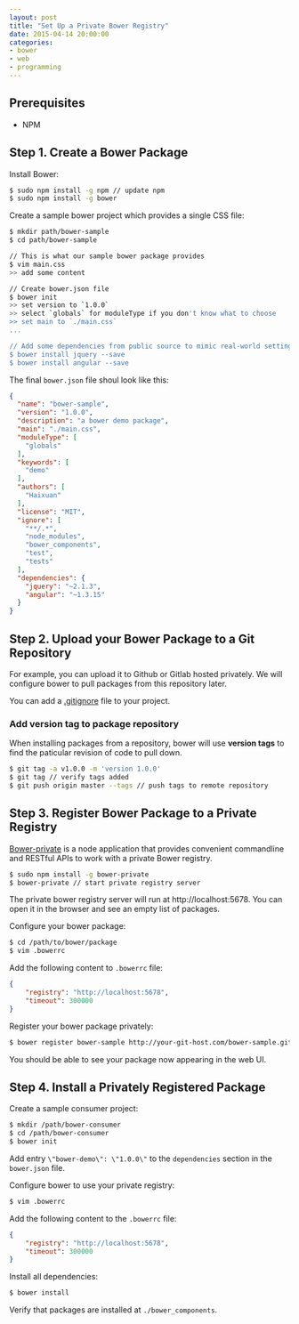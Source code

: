 ```yaml
---
layout: post
title: "Set Up a Private Bower Registry"
date: 2015-04-14 20:00:00
categories:
- bower
- web
- programming
---
```


## Prerequisites

- NPM

## Step 1. Create a Bower Package

Install Bower:

```bash
$ sudo npm install -g npm // update npm
$ sudo npm install -g bower
```

Create a sample bower project which provides a single CSS file:

```bash
$ mkdir path/bower-sample
$ cd path/bower-sample

// This is what our sample bower package provides
$ vim main.css
>> add some content

// Create bower.json file
$ bower init
>> set version to `1.0.0`
>> select `globals` for moduleType if you don't know what to choose
>> set main to `./main.css`
...

// Add some dependencies from public source to mimic real-world settings
$ bower install jquery --save
$ bower install angular --save
```

The final `bower.json` file shoul look like this:

```json
{
  "name": "bower-sample",
  "version": "1.0.0",
  "description": "a bower demo package",
  "main": "./main.css",
  "moduleType": [
    "globals"
  ],
  "keywords": [
    "demo"
  ],
  "authors": [
    "Haixuan"
  ],
  "license": "MIT",
  "ignore": [
    "**/.*",
    "node_modules",
    "bower_components",
    "test",
    "tests"
  ],
  "dependencies": {
    "jquery": "~2.1.3",
    "angular": "~1.3.15"
  }
}
```

## Step 2. Upload your Bower Package to a Git Repository


For example, you can upload it to Github or Gitlab hosted privately. We will configure bower to pull packages from this repository later.

You can add a [.gitignore](https://github.com/bower/bower/blob/master/.gitignore) file to your project.


### Add version tag to package repository

When installing packages from a repository, bower will use **version tags** to find the paticular revision of code to pull down. 

```bash
$ git tag -a v1.0.0 -m 'version 1.0.0'
$ git tag // verify tags added
$ git push origin master --tags // push tags to remote repository
```

## Step 3. Register Bower Package to a Private Registry

[Bower-private](https://github.com/Hacklone/private-bower) is a node application that provides convenient commandline and RESTful APIs to work with a private Bower registry.

```bash
$ sudo npm install -g bower-private
$ bower-private // start private registry server
```

The private bower registry server will run at http://localhost:5678. You can open it in the browser and see an empty list of packages.

Configure your bower package:

```bash
$ cd /path/to/bower/package
$ vim .bowerrc
```

Add the following content to `.bowerrc` file:

``` json
{
	"registry": "http://localhost:5678",
	"timeout": 300000
}
```

Register your bower package privately:

``` bash
$ bower register bower-sample http://your-git-host.com/bower-sample.git
```

You should be able to see your package now appearing in the web UI.

## Step 4. Install a Privately Registered Package

Create a sample consumer project:

``` bash
$ mkdir /path/bower-consumer
$ cd /path/bower-consumer
$ bower init
```

Add entry `\"bower-demo\": \"1.0.0\"` to the `dependencies` section in the `bower.json` file.

Configure bower to use your private registry:

``` bash
$ vim .bowerrc
```

Add the following content to the `.bowerrc` file:

``` json
{
	"registry": "http://localhost:5678",
	"timeout": 300000
}

```

Install all dependencies:

``` bash
$ bower install
```

Verify that packages are installed at `./bower_components`.
